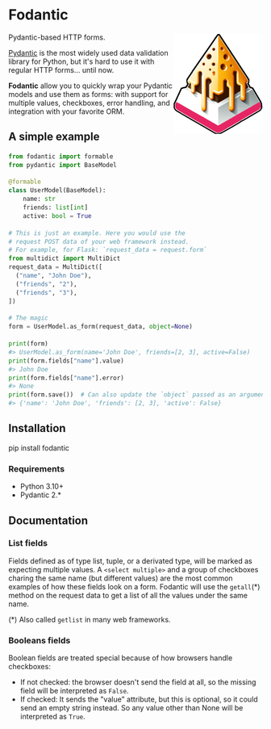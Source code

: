 # Fodantic

<img align="right" height="200" src="https://github.com/jpsca/fodantic/blob/1620ae934be26ce1ef2a57aeebfb820e52461305/fodantic.png">

Pydantic-based HTTP forms.

[Pydantic](https://docs.pydantic.dev) is the most widely used data validation library for Python, but it's hard to use it with regular HTTP forms... until now.

**Fodantic** allow you to quickly wrap your Pydantic models and use them as forms: with support for multiple values, checkboxes, error handling, and integration with your favorite ORM.


## A simple example

```py
from fodantic import formable
from pydantic import BaseModel

@formable
class UserModel(BaseModel):
    name: str
    friends: list[int]
    active: bool = True

# This is just an example. Here you would use the
# request POST data of your web framework instead.
# For example, for Flask: `request_data = request.form`
from multidict import MultiDict
request_data = MultiDict([
  ("name", "John Doe"),
  ("friends", "2"),
  ("friends", "3"),
])

# The magic
form = UserModel.as_form(request_data, object=None)

print(form)
#> UserModel.as_form(name='John Doe', friends=[2, 3], active=False)
print(form.fields["name"].value)
#> John Doe
print(form.fields["name"].error)
#> None
print(form.save())  # Can also update the `object` passed as an argument
#> {'name': 'John Doe', 'friends': [2, 3], 'active': False}

```

## Installation

  pip install fodantic

### Requirements

- Python 3.10+
- Pydantic 2.*


## Documentation

### List fields

Fields defined as of type list, tuple, or a derivated type, will be marked as expecting multiple values. A `<select multiple>` and a group of checkboxes charing the same name (but different values) are the most common examples of how these fields look on a form. Fodantic will use the `getall`(*) method on the request data to get a list of all the values under the same name.

(*) Also called `getlist` in many web frameworks.


### Booleans fields

Boolean fields are treated special because of how browsers handle checkboxes:

- If not checked: the browser doesn't send the field at all, so the missing field will be interpreted as `False`.
- If checked: It sends the "value" attribute, but this is optional, so it could send an empty string instead. So any value other than None will be interpreted as `True`.

